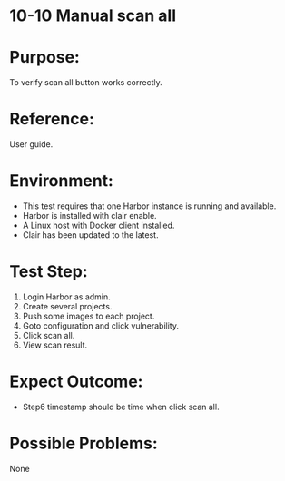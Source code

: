 10-10 Manual scan all
=======
# Purpose:
To verify scan all button works correctly.  

# Reference:
User guide.  

# Environment:
* This test requires that one Harbor instance is running and available.  
* Harbor is installed with clair enable.  
* A Linux host with Docker client installed.  
* Clair has been updated to the latest.  

# Test Step:
1. Login Harbor as admin.  
2. Create several projects.  
3. Push some images to each project.  
4. Goto configuration and click vulnerability.  
5. Click scan all.  
6. View scan result.  

# Expect Outcome:
* Step6 timestamp should be time when click scan all.  

# Possible Problems:
None
